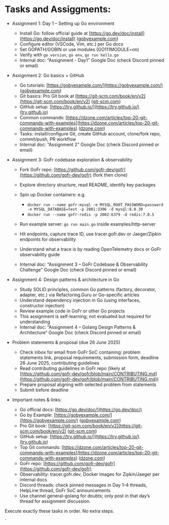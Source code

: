 # Tasks and Assiggments:

* Assignment 1: Day 1 – Setting up Go environment

  * Install Go: follow official guide at [https://go.dev/doc/install](https://go.dev/doc/install) ([gobyexample.com][1])
  * Configure editor (VSCode, Vim, etc.) per Go docs
  * Set GOPATH/GOBIN or use modules (GO111MODULE=on)
  * Verify with `go version`, `go env`, `go run hello.go`
  * Internal doc: “Assignment - Day1” Google Doc (check Discord pinned or email)

* Assignment 2: Go basics + GitHub

  * Go tutorials: [https://gobyexample.com/](https://gobyexample.com/) ([gobyexample.com][1])
  * Git basics: Pro Git book at [https://git-scm.com/book/en/v2](https://git-scm.com/book/en/v2) ([git-scm.com][2])
  * GitHub setup: [https://try.github.io/](https://try.github.io/) ([try.github.io][3])
  * Common commands: [https://dzone.com/articles/top-20-git-commands-with-examples](https://dzone.com/articles/top-20-git-commands-with-examples) ([dzone.com][4])
  * Tasks: install/configure Git, create GitHub account, clone/fork repo, commit/push, PR workflow
  * Internal doc: “Assignment 2” Google Doc (check Discord pinned or email)

* Assignment 3: GoFr codebase exploration & observability

  * Fork GoFr repo: [https://github.com/gofr-dev/gofr](https://github.com/gofr-dev/gofr) (fork then clone)
  * Explore directory structure, read README, identify key packages
  * Spin up Docker containers: e.g.

    * `docker run --name gofr-mysql -e MYSQL_ROOT_PASSWORD=password -e MYSQL_DATABASE=test -p 2001:3306 -d mysql:8.0.30`
    * `docker run --name gofr-redis -p 2002:6379 -d redis:7.0.5`
  * Run example server: `go run main.go` inside examples/http-server
  * Hit endpoints, capture trace ID, use tracer.gofr.dev or Jaeger/Zipkin endpoints for observability
  * Understand what a trace is by reading OpenTelemetry docs or GoFr observability guide
  * Internal doc: “Assignment 3 – GoFr Codebase & Observability Challenge” Google Doc (check Discord pinned or email)

* Assignment 4: Design patterns & architecture in Go

  * Study SOLID principles, common Go patterns (factory, decorator, adapter, etc.) via Refactoring.Guru or Go-specific articles
  * Understand dependency injection in Go (using interfaces, constructor injection)
  * Review example code in GoFr or other Go projects
  * This assignment is self-learning; not evaluated but required for understanding
  * Internal doc: “Assignment 4 – Golang Design Patterns & Architecture” Google Doc (check Discord pinned or email)

* Problem statements & proposal (due 26 June 2025)

  * Check inbox for email from GoFr SoC containing: problem statements link, proposal requirements, submission form, deadline 26 June 2025, contributing guidelines
  * Read contributing guidelines in GoFr repo (likely at [https://github.com/gofr-dev/gofr/blob/main/CONTRIBUTING.md](https://github.com/gofr-dev/gofr/blob/main/CONTRIBUTING.md))
  * Prepare proposal aligning with selected problem from statements
  * Submit before deadline

* Important notes & links:

  * Go official docs: [https://go.dev/doc/](https://go.dev/doc/)
  * Go by Example: [https://gobyexample.com/](https://gobyexample.com/) ([gobyexample.com][1])
  * Pro Git book: [https://git-scm.com/book/en/v2](https://git-scm.com/book/en/v2) ([git-scm.com][2])
  * GitHub setup: [https://try.github.io/](https://try.github.io/) ([try.github.io][3])
  * Top Git commands: [https://dzone.com/articles/top-20-git-commands-with-examples](https://dzone.com/articles/top-20-git-commands-with-examples) ([dzone.com][4])
  * GoFr repo: [https://github.com/gofr-dev/gofr](https://github.com/gofr-dev/gofr)
  * Observability: tracer.gofr.dev, Docker images for Zipkin/Jaeger per internal docs
  * Discord threads: check pinned messages in Day 1–4 threads, HelpLine thread, GoFr SoC announcements
  * Use channel general-golang for doubts; only post in that day’s thread for assignment discussion.

Execute exactly these tasks in order. No extra steps.

[1]: https://gobyexample.com/ "Go by Example"
[2]: https://git-scm.com/book/en/v2 "Git"
[3]: https://try.github.io/ "Set up Git - GitHub Docs"
[4]: https://dzone.com/articles/top-20-git-commands-with-examples "Top 20 Git Commands With Examples"
`